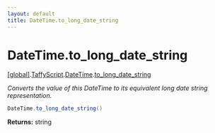 ```yaml
---
layout: default
title: DateTime.to_long_date_string
---
```


# DateTime.to_long_date_string

[\[global\]]({{site.baseurl}}/docs/).[TaffyScript]({{site.baseurl}}/docs/TaffyScript/).[DateTime]({{site.baseurl}}/docs/TaffyScript/DateTime/).[to_long_date_string]({{site.baseurl}}/docs/TaffyScript/DateTime/to_long_date_string/)

_Converts the value of this DateTime to its equivalent long date string representation._

```cs
DateTime.to_long_date_string()
```

**Returns:** string
